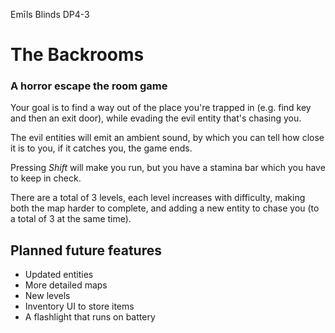 Emīls Blinds DP4-3

# The Backrooms

### A horror escape the room game

Your goal is to find a way out of the place you're trapped in (e.g. find key and then an exit door), while evading the evil entity that's chasing you.

The evil entities will emit an ambient sound, by which you can tell how close it is to you, if it catches you, the game ends.

Pressing _Shift_ will make you run, but you have a stamina bar which you have to keep in check.

There are a total of 3 levels, each level increases with difficulty, making both the map harder to complete, and adding a new entity to chase you (to a total of 3 at the same time).

## Planned future features

* Updated entities
* More detailed maps
* New levels
* Inventory UI to store items
* A flashlight that runs on battery



